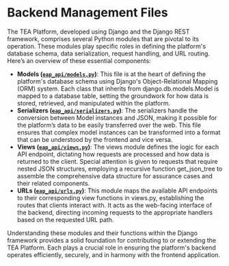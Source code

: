 # Backend Management Files

The TEA Platform, developed using Django and the Django REST framework, comprises several Python modules that are pivotal to its operation.
These modules play specific roles in defining the platform's database schema, data serialization, request handling, and URL routing.
Here’s an overview of these essential components:

- **Models ([`eap_api/models.py`](https://github.com/alan-turing-institute/AssurancePlatform/blob/main/eap_backend/eap_api/models.py))**: This file is at the heart of defining the platform's database schema using Django's Object-Relational Mapping (ORM) system. Each class that inherits from django.db.models.Model is mapped to a database table, setting the groundwork for how data is stored, retrieved, and manipulated within the platform.
- **Serializers ([`eap_api/serializers.py`](https://github.com/alan-turing-institute/AssurancePlatform/blob/main/eap_backend/eap_api/serializers.py))**: The serializers handle the conversion between Model instances and JSON, making it possible for the platform’s data to be easily transferred over the web. This file ensures that complex model instances can be transformed into a format that can be understood by the frontend and vice versa.
- **Views ([`eap_api/views.py`](https://github.com/alan-turing-institute/AssurancePlatform/blob/main/eap_backend/eap_api/views.py))**: The views module defines the logic for each API endpoint, dictating how requests are processed and how data is returned to the client. Special attention is given to requests that require nested JSON structures, employing a recursive function get_json_tree to assemble the comprehensive data structure for assurance cases and their related components.
- **URLs ([`eap_api/urls.py`](https://github.com/alan-turing-institute/AssurancePlatform/blob/main/eap_backend/eap_api/urls.py))**: This module maps the available API endpoints to their corresponding view functions in views.py, establishing the routes that clients interact with. It acts as the web-facing interface of the backend, directing incoming requests to the appropriate handlers based on the requested URL path.

Understanding these modules and their functions within the Django framework provides a solid foundation for contributing to or extending the TEA Platform. Each plays a crucial role in ensuring the platform's backend operates efficiently, securely, and in harmony with the frontend application.
